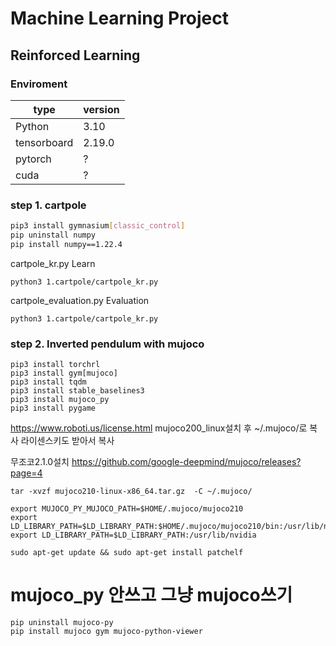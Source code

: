 # Machine Learning Project
## Reinforced Learning

### Enviroment

|type|version|
|------|---|
|Python|3.10|
|tensorboard|2.19.0|
|pytorch|?|
|cuda|?|


### step 1. cartpole

```bash
pip3 install gymnasium[classic_control]
pip uninstall numpy
pip install numpy==1.22.4
```

cartpole_kr.py 
Learn
```
python3 1.cartpole/cartpole_kr.py
```
cartpole_evaluation.py
Evaluation
```
python3 1.cartpole/cartpole_kr.py
```

### step 2. Inverted pendulum with mujoco

```
pip3 install torchrl
pip3 install gym[mujoco]
pip3 install tqdm
pip3 install stable_baselines3
pip3 install mujoco_py
pip3 install pygame
```

https://www.roboti.us/license.html
mujoco200_linux설치 후 ~/.mujoco/로 복사
라이센스키도 받아서 복사


무조코2.1.0설치
https://github.com/google-deepmind/mujoco/releases?page=4

```
tar -xvzf mujoco210-linux-x86_64.tar.gz  -C ~/.mujoco/
```


```
export MUJOCO_PY_MUJOCO_PATH=$HOME/.mujoco/mujoco210
export LD_LIBRARY_PATH=$LD_LIBRARY_PATH:$HOME/.mujoco/mujoco210/bin:/usr/lib/nvidia
export LD_LIBRARY_PATH=$LD_LIBRARY_PATH:/usr/lib/nvidia
```

```
sudo apt-get update && sudo apt-get install patchelf
```

# mujoco_py 안쓰고 그냥 mujoco쓰기

```
pip uninstall mujoco-py
pip install mujoco gym mujoco-python-viewer
```